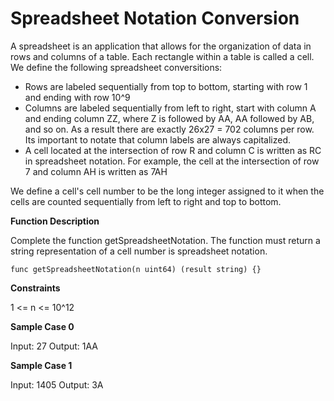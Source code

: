# Spreadsheet Notation Conversion

A spreadsheet is an application that allows for the organization of data in rows and columns of a table. Each rectangle within a table is called a cell. We define the following spreadsheet conversitions:
- Rows are labeled sequentially from top to bottom, starting with row 1 and ending with row 10^9
- Columns are labeled sequentially from left to right, start with column A and ending column ZZ, where Z is followed by AA, AA followed by AB, and so on. As a result there are exactly 26x27 = 702 columns per row. Its important to notate that column labels are always capitalized.
- A cell located at the intersection of row R and column C is written as RC in spreadsheet notation. For example, the cell at the intersection of row 7 and column AH is written as 7AH

We define a cell's cell number to be the long integer assigned to it when the cells are counted sequentially from left to right and top to bottom.

**Function Description**

Complete the function getSpreadsheetNotation. The function must return a string representation of a cell number is spreadsheet notation.

```
func getSpreadsheetNotation(n uint64) (result string) {}
```

**Constraints**

1 <= n <= 10^12

**Sample Case 0**

Input: 27
Output: 1AA

**Sample Case 1**

Input: 1405
Output: 3A

